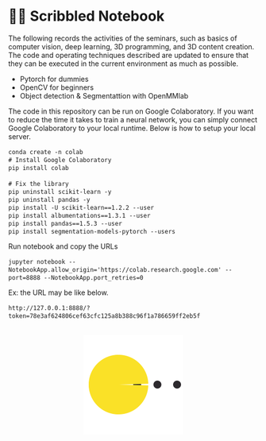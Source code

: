 # 👋🏻 Scribbled Notebook
The following records the activities of the seminars, such as basics of computer vision, deep learning, 3D programming, and 3D content creation. The code and operating techniques described are updated to ensure that they can be executed in the current environment as much as possible.
- Pytorch for dummies
- OpenCV for beginners
- Object detection & Segmentattion with OpenMMlab

The code in this repository can be run on Google Colaboratory. If you want to reduce the time it takes to train a neural network, you can simply connect Google Colaboratory to your local runtime. Below is how to setup your local server.
```
conda create -n colab
# Install Google Colaboratory
pip install colab

# Fix the library
pip uninstall scikit-learn -y
pip uninstall pandas -y
pip install -U scikit-learn==1.2.2 --user
pip install albumentations==1.3.1 --user
pip install pandas==1.5.3 --user
pip install segmentation-models-pytorch --users
```

Run notebook and copy the URLs
```
jupyter notebook --NotebookApp.allow_origin='https://colab.research.google.com' --port=8888 --NotebookApp.port_retries=0
```
Ex: the URL may be like below.
```
http://127.0.0.1:8888/?token=78e3af624806cef63cfc125a8b388c96f1a786659ff2eb5f
```

<div align="center">
	<br>
	<img src="https://raw.githubusercontent.com/Aniket965/Aniket965/master/pacman.svg?sanitize=true" width="200" height="200">
</div>
